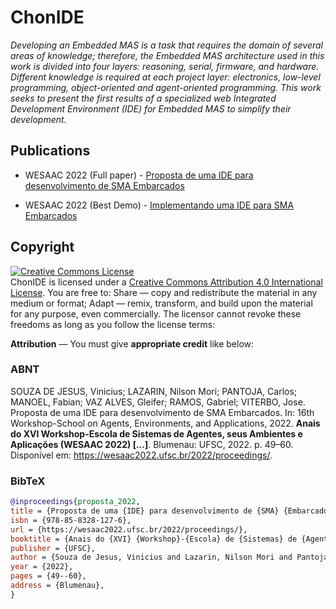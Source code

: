 # ChonIDE
_Developing an Embedded MAS is a task that requires the domain of several areas of knowledge; therefore, the Embedded MAS architecture used in this work is divided into four layers: reasoning, serial, firmware, and hardware. Different knowledge is required at each project layer: electronics, low-level programming, object-oriented and agent-oriented programming. This work seeks to present the first results of a specialized web Integrated Development Environment (IDE) for Embedded MAS to simplify their development._


## Publications
+ WESAAC 2022 (Full paper) - [Proposta de uma IDE para desenvolvimento de SMA Embarcados](https://www.researchgate.net/publication/362837129_Proposta_de_uma_IDE_para_desenvolvimento_de_SMA_Embarcados)

+ WESAAC 2022 (Best Demo) - [Implementando uma IDE para SMA Embarcados](https://www.researchgate.net/publication/363108136_Implementando_uma_IDE_para_SMA_Embarcados)

## Copyright
<a rel="license" href="http://creativecommons.org/licenses/by/4.0/"><img alt="Creative Commons License" style="border-width:0" src="https://i.creativecommons.org/l/by/4.0/88x31.png" /></a><br />ChonIDE is licensed under a <a rel="license" href="http://creativecommons.org/licenses/by/4.0/">Creative Commons Attribution 4.0 International License</a>.
You are free to: Share — copy and redistribute the material in any medium or format; Adapt — remix, transform, and build upon the material for any purpose, even commercially. 
The licensor cannot revoke these freedoms as long as you follow the license terms:

__Attribution__ — You must give __appropriate credit__ like below:

### ABNT
SOUZA DE JESUS, Vinicius; LAZARIN, Nilson Mori; PANTOJA, Carlos; MANOEL, Fabian; VAZ ALVES, Gleifer; RAMOS, Gabriel; VITERBO, Jose. Proposta de uma IDE para desenvolvimento de SMA Embarcados. In: 16th Workshop-School on Agents, Environments, and Applications, 2022. __Anais do XVI Workshop-Escola de Sistemas de Agentes, seus Ambientes e Aplicações (WESAAC 2022) [...]__. Blumenau: UFSC, 2022. p. 49–60. Disponível em: https://wesaac2022.ufsc.br/2022/proceedings/.

### BibTeX
```bibtex
@inproceedings{proposta_2022,
title = {Proposta de uma {IDE} para desenvolvimento de {SMA} {Embarcados}},
isbn = {978-85-8328-127-6},
url = {https://wesaac2022.ufsc.br/2022/proceedings/},
booktitle = {Anais do {XVI} {Workshop}-{Escola} de {Sistemas} de {Agentes}, seus {Ambientes} e {Aplicações} ({WESAAC} 2022)},
publisher = {UFSC},
author = {Souza de Jesus, Vinicius and Lazarin, Nilson Mori and Pantoja, Carlos and Manoel, Fabian and Vaz Alves, Gleifer and Ramos, Gabriel and Viterbo, Jose},
year = {2022},
pages = {49--60},
address = {Blumenau},
}
```
